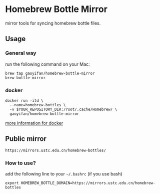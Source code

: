 # Homebrew Bottle Mirror
mirror tools for syncing homebrew bottle files.

## Usage

### General way

run the following command on your Mac:

```
brew tap gaoyifan/homebrew-bottle-mirror
brew bottle-mirror
```

### docker

```
docker run -itd \
  --name=homebrew-bottles \
  -v $YOUR_REPOSITORY_DIR:/root/.cache/Homebrew/ \
  gaoyifan/homebrew-bottle-mirror
```

[more information for docker](https://hub.docker.com/r/gaoyifan/homebrew-bottle-mirror/)

## Public mirror

```
https://mirrors.ustc.edu.cn/homebrew-bottles/
```

### How to use?

add the following line to your `~/.bashrc` (if you use bash)

```
export HOMEBREW_BOTTLE_DOMAIN=https://mirrors.ustc.edu.cn/homebrew-bottles
```
